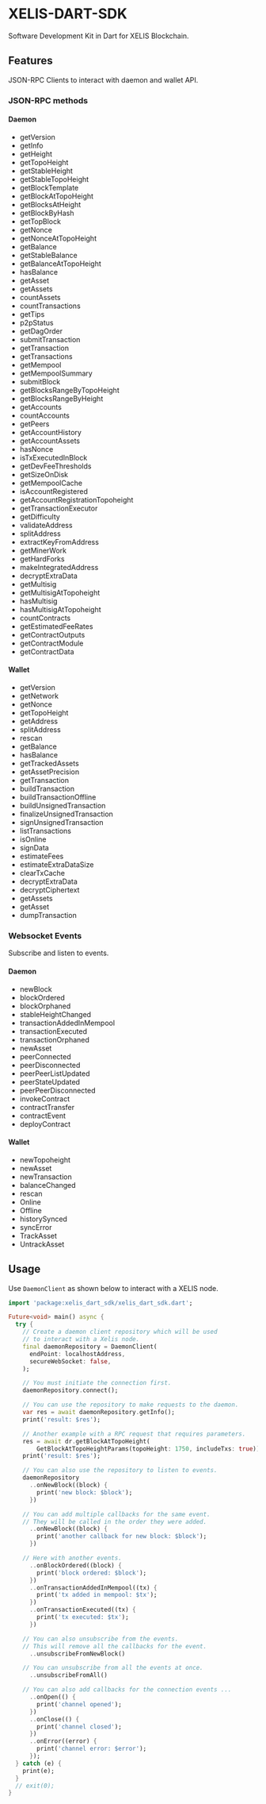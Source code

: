 # XELIS-DART-SDK

Software Development Kit in Dart for XELIS Blockchain.

## Features

JSON-RPC Clients to interact with daemon and wallet API.

### JSON-RPC methods

#### Daemon

- getVersion
- getInfo
- getHeight
- getTopoHeight
- getStableHeight
- getStableTopoHeight
- getBlockTemplate
- getBlockAtTopoHeight
- getBlocksAtHeight
- getBlockByHash
- getTopBlock
- getNonce
- getNonceAtTopoHeight
- getBalance
- getStableBalance
- getBalanceAtTopoHeight
- hasBalance
- getAsset
- getAssets
- countAssets
- countTransactions
- getTips
- p2pStatus
- getDagOrder
- submitTransaction
- getTransaction
- getTransactions
- getMempool
- getMempoolSummary
- submitBlock
- getBlocksRangeByTopoHeight
- getBlocksRangeByHeight
- getAccounts
- countAccounts
- getPeers
- getAccountHistory
- getAccountAssets
- hasNonce
- isTxExecutedInBlock
- getDevFeeThresholds
- getSizeOnDisk
- getMempoolCache
- isAccountRegistered
- getAccountRegistrationTopoheight
- getTransactionExecutor
- getDifficulty
- validateAddress
- splitAddress
- extractKeyFromAddress
- getMinerWork
- getHardForks
- makeIntegratedAddress
- decryptExtraData
- getMultisig
- getMultisigAtTopoheight
- hasMultisig
- hasMultisigAtTopoheight
- countContracts
- getEstimatedFeeRates
- getContractOutputs
- getContractModule
- getContractData

#### Wallet

- getVersion
- getNetwork
- getNonce
- getTopoHeight
- getAddress
- splitAddress
- rescan
- getBalance
- hasBalance
- getTrackedAssets
- getAssetPrecision
- getTransaction
- buildTransaction
- buildTransactionOffline
- buildUnsignedTransaction
- finalizeUnsignedTransaction
- signUnsignedTransaction
- listTransactions
- isOnline
- signData
- estimateFees
- estimateExtraDataSize
- clearTxCache
- decryptExtraData
- decryptCiphertext
- getAssets
- getAsset
- dumpTransaction

### Websocket Events

Subscribe and listen to events.

#### Daemon

- newBlock
- blockOrdered
- blockOrphaned
- stableHeightChanged
- transactionAddedInMempool
- transactionExecuted
- transactionOrphaned
- newAsset
- peerConnected
- peerDisconnected
- peerPeerListUpdated
- peerStateUpdated
- peerPeerDisconnected
- invokeContract
- contractTransfer
- contractEvent
- deployContract

#### Wallet

- newTopoheight
- newAsset
- newTransaction
- balanceChanged
- rescan
- Online
- Offline
- historySynced
- syncError
- TrackAsset
- UntrackAsset

## Usage

Use `DaemonClient` as shown below to interact with a XELIS node.

```dart
import 'package:xelis_dart_sdk/xelis_dart_sdk.dart';

Future<void> main() async {
  try {
    // Create a daemon client repository which will be used 
    // to interact with a Xelis node.
    final daemonRepository = DaemonClient(
      endPoint: localhostAddress,
      secureWebSocket: false,
    );

    // You must initiate the connection first.
    daemonRepository.connect();

    // You can use the repository to make requests to the daemon.
    var res = await daemonRepository.getInfo();
    print('result: $res');

    // Another example with a RPC request that requires parameters.
    res = await dr.getBlockAtTopoHeight(
        GetBlockAtTopoHeightParams(topoHeight: 1750, includeTxs: true));
    print('result: $res');

    // You can also use the repository to listen to events.
    daemonRepository
      ..onNewBlock((block) {
        print('new block: $block');
      })

    // You can add multiple callbacks for the same event.
    // They will be called in the order they were added.
      ..onNewBlock((block) {
        print('another callback for new block: $block');
      })

    // Here with another events.
      ..onBlockOrdered((block) {
        print('block ordered: $block');
      })
      ..onTransactionAddedInMempool((tx) {
        print('tx added in mempool: $tx');
      })
      ..onTransactionExecuted((tx) {
        print('tx executed: $tx');
      })

    // You can also unsubscribe from the events.
    // This will remove all the callbacks for the event.
      ..unsubscribeFromNewBlock()

    // You can unsubscribe from all the events at once.
      ..unsubscribeFromAll()

    // You can also add callbacks for the connection events ...
      ..onOpen(() {
        print('channel opened');
      })
      ..onClose(() {
        print('channel closed');
      })
      ..onError((error) {
        print('channel error: $error');
      });
  } catch (e) {
    print(e);
  }
  // exit(0);
}
```
